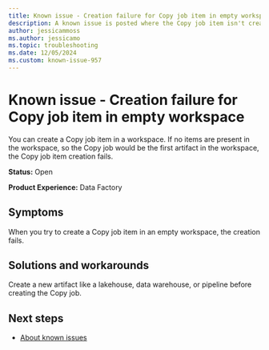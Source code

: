 ```yaml
---
title: Known issue - Creation failure for Copy job item in empty workspace
description: A known issue is posted where the Copy job item isn't created in an empty workspace.
author: jessicammoss
ms.author: jessicamo
ms.topic: troubleshooting  
ms.date: 12/05/2024
ms.custom: known-issue-957
---
```


# Known issue - Creation failure for Copy job item in empty workspace

You can create a Copy job item in a workspace. If no items are present in the workspace, so the Copy job would be the first artifact in the workspace, the Copy job item creation fails.

**Status:** Open

**Product Experience:** Data Factory

## Symptoms

When you try to create a Copy job item in an empty workspace, the creation fails.

## Solutions and workarounds

Create a new artifact like a lakehouse, data warehouse, or pipeline before creating the Copy job.

## Next steps

- [About known issues](https://support.fabric.microsoft.com/known-issues)
